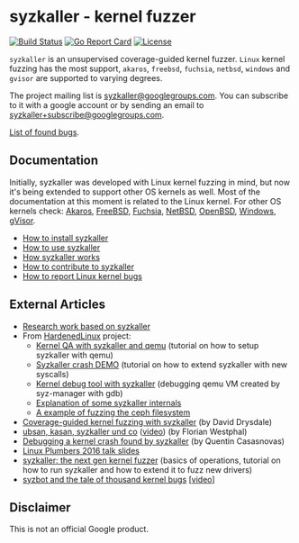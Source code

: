 # syzkaller - kernel fuzzer

[![Build Status](https://travis-ci.org/google/syzkaller.svg?branch=master)](https://travis-ci.org/google/syzkaller) [![Go Report Card](https://goreportcard.com/badge/github.com/google/syzkaller)](https://goreportcard.com/report/github.com/google/syzkaller) [![License](https://img.shields.io/badge/License-Apache%202.0-blue.svg)](LICENSE)

`syzkaller` is an unsupervised coverage-guided kernel fuzzer. `Linux` kernel fuzzing has the most support, `akaros`, `freebsd`, `fuchsia`, `netbsd`, `windows` and `gvisor` are supported to varying degrees.

The project mailing list is [syzkaller@googlegroups.com](https://groups.google.com/forum/#!forum/syzkaller).
You can subscribe to it with a google account or by sending an email to syzkaller+subscribe@googlegroups.com.

[List of found bugs](docs/found_bugs.md).

## Documentation

Initially, syzkaller was developed with Linux kernel fuzzing in mind, but now it's being extended to support other OS kernels as well.
Most of the documentation at this moment is related to the Linux kernel.
For other OS kernels check: [Akaros](docs/akaros/README.md), [FreeBSD](docs/freebsd.md), [Fuchsia](docs/fuchsia.md), [NetBSD](docs/netbsd.md), [OpenBSD](docs/openbsd/setup.md), [Windows](docs/windows.md), [gVisor](docs/gvisor.md).

- [How to install syzkaller](docs/setup.md)
- [How to use syzkaller](docs/usage.md)
- [How syzkaller works](docs/internals.md)
- [How to contribute to syzkaller](docs/contributing.md)
- [How to report Linux kernel bugs](docs/linux/reporting_kernel_bugs.md)

## External Articles

 - [Research work based on syzkaller](docs/research.md)
 - From [HardenedLinux](https://github.com/hardenedlinux) project:
   - [Kernel QA with syzkaller and qemu](https://github.com/hardenedlinux/Debian-GNU-Linux-Profiles/blob/master/docs/harbian_qa/fuzz_testing/syzkaller_general.md) (tutorial on how to setup syzkaller with qemu)
   - [Syzkaller crash DEMO](https://github.com/hardenedlinux/Debian-GNU-Linux-Profiles/blob/master/docs/harbian_qa/fuzz_testing/syzkaller_crash_demo.md) (tutorial on how to extend syzkaller with new syscalls)
   - [Kernel debug tool with syzkaller](https://github.com/hardenedlinux/Debian-GNU-Linux-Profiles/blob/master/docs/harbian_qa/fuzz_testing/syz_debug.md) (debugging qemu VM created by syz-manager with gdb)
   - [Explanation of some syzkaller internals](https://github.com/hardenedlinux/Debian-GNU-Linux-Profiles/blob/master/docs/harbian_qa/fuzz_testing/syz_analysis.md)
   - [A example of fuzzing the ceph filesystem](https://github.com/hardenedlinux/Debian-GNU-Linux-Profiles/tree/master/docs/harbian_qa/fuzz_testing/syz_for_ceph)
 - [Coverage-guided kernel fuzzing with syzkaller](https://lwn.net/Articles/677764/) (by David Drysdale)
 - [ubsan, kasan, syzkaller und co](http://www.strlen.de/talks/debug-w-syzkaller.pdf) ([video](https://www.youtube.com/watch?v=Acp0A9X1254)) (by Florian Westphal)
 - [Debugging a kernel crash found by syzkaller](http://vegardno.blogspot.de/2016/08/sync-debug.html) (by Quentin Casasnovas)
 - [Linux Plumbers 2016 talk slides](https://docs.google.com/presentation/d/1iAuTvzt_xvDzS2misXwlYko_VDvpvCmDevMOq2rXIcA/edit?usp=sharing)
 - [syzkaller: the next gen kernel fuzzer](https://www.slideshare.net/DmitryVyukov/syzkaller-the-next-gen-kernel-fuzzer) (basics of operations, tutorial on how to run syzkaller and how to extend it to fuzz new drivers)
 - [syzbot and the tale of thousand kernel bugs](https://events.linuxfoundation.org/wp-content/uploads/2017/11/Syzbot-and-the-Tale-of-Thousand-Kernel-Bugs-Dmitry-Vyukov-Google.pdf) [[video](https://www.youtube.com/watch?v=qrBVXxZDVQY)]

## Disclaimer

This is not an official Google product.
